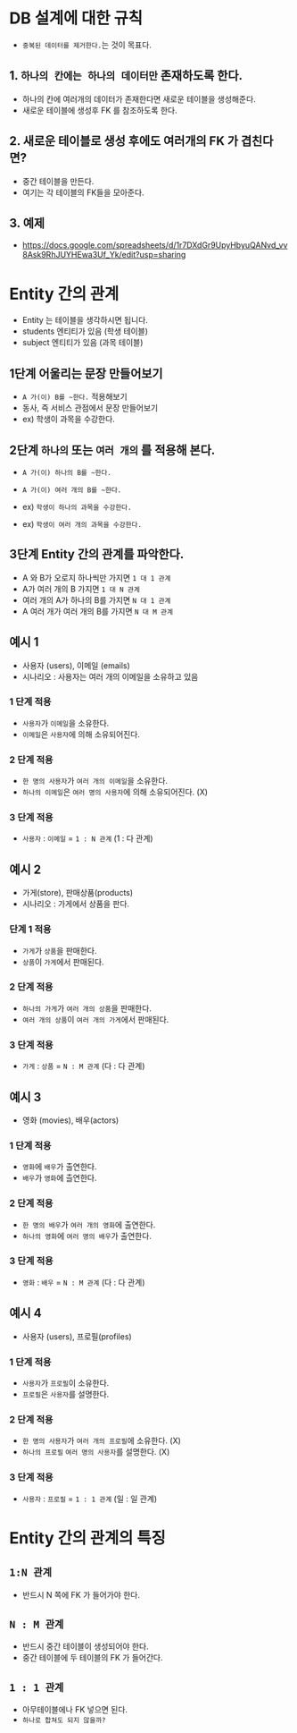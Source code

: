 # DB 설계에 대한 규칙

- `중복된 데이터를 제거한다.`는 것이 목표다.

## 1. `하나의 칸에는 하나의 데이터만` 존재하도록 한다.

- 하나의 칸에 여러개의 데이터가 존재한다면 새로운 테이블을 생성해준다.
- 새로운 테이블에 생성후 FK 를 참조하도록 한다.

## 2. 새로운 테이블로 생성 후에도 여러개의 FK 가 겹친다면?

- 중간 테이블을 만든다.
- 여기는 각 테이블의 FK들을 모아준다.

## 3. 예제

- https://docs.google.com/spreadsheets/d/1r7DXdGr9UpyHbyuQANvd_vv8Ask9RhJUYHEwa3Uf_Yk/edit?usp=sharing

# Entity 간의 관계

- Entity 는 테이블을 생각하시면 됩니다.
- students 엔티티가 있음 (학생 테이블)
- subject 엔티티가 있음 (과목 테이블)

## 1단계 어울리는 문장 만들어보기

- `A 가(이) B를 ~한다.` 적용해보기
- 동사, 즉 서비스 관점에서 문장 만들어보기
- ex) 학생이 과목을 수강한다.

## 2단계 `하나의` 또는 `여러 개의` 를 적용해 본다.

- `A 가(이) 하나의 B를 ~한다.`
- `A 가(이) 여러 개의 B를 ~한다.`

- ex) `학생이 하나의 과목을 수강한다.`
- ex) `학생이 여러 개의 과목을 수강한다.`

## 3단계 Entity 간의 관계를 파악한다.

- A 와 B가 오로지 하나씩만 가지면 `1 대 1 관계`
- A가 여러 개의 B 가지면 `1 대 N 관계`
- 여러 개의 A가 하나의 B를 가지면 `N 대 1 관계`
- A 여러 개가 여러 개의 B를 가지면 `N 대 M 관계`

## 예시 1

- 사용자 (users), 이메일 (emails)
- 시나리오 : 사용자는 여러 개의 이메일을 소유하고 있음

### 1 단계 적용

- `사용자`가 `이메일`을 소유한다.
- `이메일`은 `사용자`에 의해 소유되어진다.

### 2 단계 적용

- `한 명의 사용자`가 `여러 개의 이메일`을 소유한다.
- `하나의 이메일`은 `여러 명의 사용자`에 의해 소유되어진다. (X)

### 3 단계 적용

- `사용자` : `이메일` = `1 : N 관계` (1 : 다 관계)

## 예시 2

- 가게(store), 판매상품(products)
- 시나리오 : 가게에서 상품을 판다.

### 단계 1 적용

- `가게`가 `상품`을 판매한다.
- `상품`이 `가게`에서 판매된다.

### 2 단계 적용

- `하나의 가게`가 `여러 개의 상품`을 판매한다.
- `여러 개의 상품`이 `여러 개의 가게`에서 판매된다.

### 3 단계 적용

- `가게` : `상품` = `N : M 관계` (다 : 다 관계)

## 예시 3

- 영화 (movies), 배우(actors)

### 1 단계 적용

- `영화`에 `배우`가 출연한다.
- `배우`가 `영화`에 츨연한다.

### 2 단계 적용

- `한 명의 배우`가 `여러 개의 영화`에 출연한다.
- `하나의 영화`에 `여러 명의 배우`가 출연한다.

### 3 단계 적용

- `영화` : `배우` = `N : M 관계` (다 : 다 관계)

## 예시 4

- 사용자 (users), 프로필(profiles)

### 1 단계 적용

- `사용자`가 `프로필`이 소유한다.
- `프로필`은 `사용자`를 설명한다.

### 2 단계 적용

- `한 명의 사용자`가 `여러 개의 프로필`에 소유한다. (X)
- `하나의 프로필` `여러 명의 사용자`를 설명한다. (X)

### 3 단계 적용

- `사용자` : `프로필` = `1 : 1 관계` (일 : 일 관계)

# Entity 간의 관계의 특징

## `1:N 관계`

- 반드시 N 쪽에 FK 가 들어가야 한다.

## `N : M 관계`

- 반드시 중간 테이블이 생성되어야 한다.
- 중간 테이블에 두 테이블의 FK 가 들어간다.

## `1 : 1 관계`

- 아무테이블에나 FK 넣으면 된다.
- `하나로 합쳐도 되지 않을까?`
